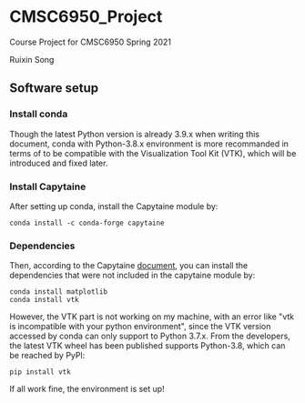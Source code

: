 # CMSC6950_Project
Course Project for CMSC6950 Spring 2021

Ruixin Song


## Software setup

### Install conda
Though the latest Python version is already 3.9.x when writing this document, conda with Python-3.8.x environment is more recommanded in terms of to be compatible with the Visualization Tool Kit (VTK), which will be introduced and fixed later.

### Install Capytaine
After setting up conda, install the Capytaine module by:
```
conda install -c conda-forge capytaine
```
### Dependencies
Then, according to the Capytaine [document](https://ancell.in/capytaine/latest/user_manual/installation.html), you can install the dependencies that were not included in the capytaine module by:
```
conda install matplotlib
conda install vtk
```
However, the VTK part is not working on my machine, with an error like "vtk is incompatible with your python environment", since the VTK version accessed by conda can only support to Python 3.7.x. From the developers, the latest VTK wheel has been published supports Python-3.8, which can be reached by PyPl:
```
pip install vtk
```
If all work fine, the environment is set up!